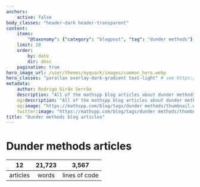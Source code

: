 ```yaml
---
anchors:
    active: false
body_classes: "header-dark header-transparent"
content:
    items:
        "@taxonomy": {"category": "blogpost", "tag": "dunder methods"}
    limit: 20
    order:
        by: date
        dir: desc
    pagination: true
hero_image_url: /user/themes/myquark/images/common_hero.webp
hero_classes: "parallax overlay-dark-gradient text-light" # see https://demo.getgrav.org/blog-skeleton/blog/hero-classes
metadata:
    author: Rodrigo Girão Serrão
    description: "All of the mathspp blog articles about dunder methods."
    og:description: "All of the mathspp blog articles about dunder methods."
    og:image: "https://mathspp.com/blog/tags/dunder methods/thumbnail.webp"
    twitter:image: "https://mathspp.com/blog/tags/dunder methods/thumbnail.webp"
title: "Dunder methods blog articles"
---
```


# Dunder methods articles


<table class="stats-table">
    <thead>
        <tr>
            <th style="text-align: center;">12</th>
            <th style="text-align: center;">21,723</th>
            <th style="text-align: center;">3,567</th>
        </tr>
    </thead>
    <tbody>
        <tr>
            <td style="text-align: center;">articles</td>
            <td style="text-align: center;">words</td>
            <td style="text-align: center;">lines of code</td>
        </tr>
    </tbody>
</table>